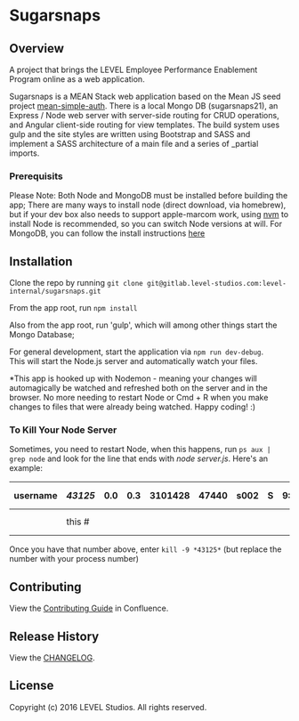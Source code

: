 # Sugarsnaps

## Overview
A project that brings the LEVEL Employee Performance Enablement Program online as a web application.

Sugarsnaps is a MEAN Stack web application based on the Mean JS seed project
[mean-simple-auth](https://github.com/meanjs/mean-simple-auth). There is a local Mongo DB
(sugarsnaps21), an Express / Node web server with server-side routing for CRUD operations,
and Angular client-side routing for view templates. The build system uses gulp and the site
styles are written using Bootstrap and SASS and implement a SASS architecture of a main file and a series of _partial imports.

### Prerequisits
Please Note: Both Node and MongoDB must be installed before building the app;
There are many ways to install node (direct download, via homebrew), but if your dev box also needs to support apple-marcom work, using [nvm](nvm.sh) to install Node is recommended, so you can switch Node versions at will. For MongoDB, you can follow the install instructions [here](https://docs.mongodb.com/manual/tutorial/install-mongodb-on-os-x/)

## Installation
Clone the repo by running `git clone git@gitlab.level-studios.com:level-internal/sugarsnaps.git`

From the app root, run `npm install`

Also from the app root, run 'gulp', which will among other things start the Mongo Database;

For general development, start the application via `npm run dev-debug`.  
This will start the Node.js server and automatically watch your files.

*This app is hooked up with Nodemon - meaning your changes will automagically be watched and refreshed both 
on the server and in the browser.  No more needing to restart Node or Cmd + R when you make changes to files that were already being watched.  Happy coding!  :)

### To Kill Your Node Server
Sometimes, you need to restart Node, when this happens, run `ps aux | grep node` and look for the line that ends with *node server.js*.  Here's an example:

| username |   *43125*   | 0.0 | 0.3 | 3101428 | 47440 | s002 | S | 9:54PM | 0:00.45 | *node server.js* |
|----------|-------------|-----|-----|---------|-------|------|---|--------|---------|------------------|
|          |    this #   |     |     |         |       |      |   |        |         |   this process   |


Once you have that number above, enter `kill -9 *43125*`  (but replace the number with your process number)


## Contributing
View the [Contributing Guide](https://wiki.level-studios.com/display/PROJ/Contributing+Guide) in Confluence.

## Release History
View the [CHANGELOG](CHANGELOG.md).

## License
Copyright (c) 2016 LEVEL Studios. All rights reserved.

